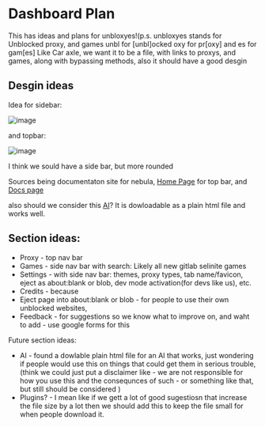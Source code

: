 # Dashboard Plan

This has ideas and plans for unbloxyes!(p.s. unbloxyes stands for Unblocked proxy, and games unbl for [unbl]ocked oxy for pr[oxy] and es for gam[es]
Like Car axle, we want it to be a file, with links to proxys, and games, along with bypassing methods, also it should have a good desgin

## Desgin ideas

Idea for sidebar:

![image](https://github.com/user-attachments/assets/4d4d7987-a68c-4287-881e-fc12b232c01f)

and topbar:

![image](https://github.com/user-attachments/assets/708849f5-8650-4505-8f66-e903a7cd125b)

I think we sould have a side bar, but more rounded

Sources being documentaton site for nebula, [Home Page](https://docs.nebulaproxy.io/en) for top bar, and [Docs page](https://docs.nebulaproxy.io/en/docs/NebulaWeb/marketplace)

also should we consider this [AI](https://github.com/AI-QL/chat-ui/blob/main/index.html)? It is dowloadable as a plain html file and works well.

## Section ideas:
- Proxy - top nav bar
- Games - side nav bar with search: Likely all new gitlab selinite games
- Settings - with side nav bar: themes, proxy types, tab name/favicon, eject as about:blank or blob, dev mode activation(for devs like us), etc.
- Credits - because
- Eject page into about:blank or blob - for people to use their own unblocked websites,
- Feedback - for suggestions so we know what to improve on, and waht to add - use google forms for this

Future section ideas:
- AI - found a dowlable plain html file for an AI that works, just wondering if people would use this on things that could get them in serious trouble, (think we could just put a disclaimer like - we are not responsible for how you use this and the consequnces of such - or something like that, but still should be considered )
- Plugins? - I mean like if we gett a lot of good sugestiosn that increase the file size by a lot then we should add this to keep the file small for when people download it.
  







